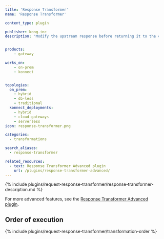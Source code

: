 ```yaml
---
title: 'Response Transformer'
name: 'Response Transformer'

content_type: plugin

publisher: kong-inc
description: 'Modify the upstream response before returning it to the client'


products:
    - gateway

works_on:
    - on-prem
    - konnect


topologies:
  on_prem:
    - hybrid
    - db-less
    - traditional
  konnect_deployments:
    - hybrid
    - cloud-gateways
    - serverless
icon: response-transformer.png

categories:
  - transformations

search_aliases:
  - response-transformer

related_resources:
  - text: Response Transformer Advanced plugin
    url: /plugins/response-transformer-advanced/
---
```


{% include plugins/request-response-transformer/response-transformer-description.md %}

For more advanced features, see the [Response Transformer Advanced plugin](/plugins/response-transformer-advanced/).

## Order of execution

{% include plugins/request-response-transformer/transformation-order %}